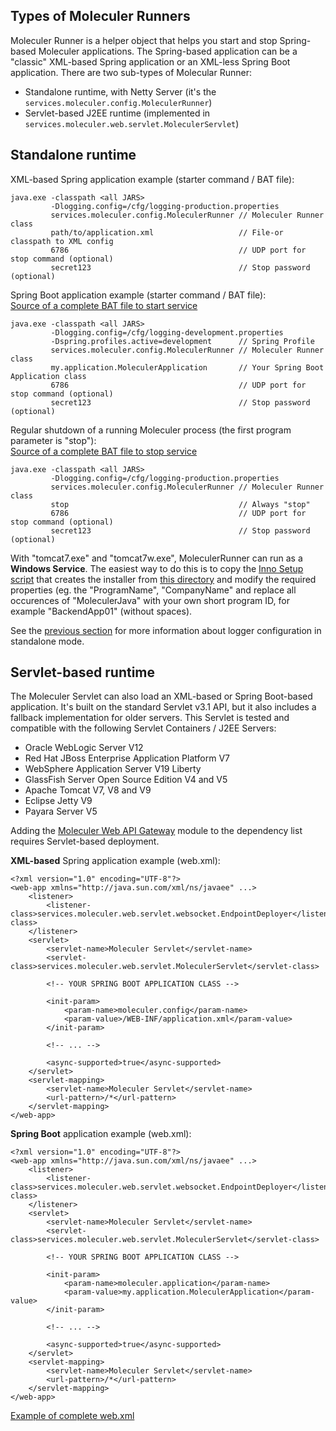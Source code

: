## Types of Moleculer Runners

Moleculer Runner is a helper object that helps you start and stop Spring-based Moleculer applications.
The Spring-based application can be a "classic" XML-based Spring application or an XML-less Spring Boot application.
There are two sub-types of Molecular Runner:

- Standalone runtime, with Netty Server (it's the `services.moleculer.config.MoleculerRunner`)
- Servlet-based J2EE runtime (implemented in `services.moleculer.web.servlet.MoleculerServlet`)

## Standalone runtime

XML-based Spring application example (starter command / BAT file):

```{4}
java.exe -classpath <all JARS>
         -Dlogging.config=/cfg/logging-production.properties
         services.moleculer.config.MoleculerRunner // Moleculer Runner class
         path/to/application.xml                   // File-or classpath to XML config
         6786                                      // UDP port for stop command (optional)
         secret123                                 // Stop password (optional)
```

Spring Boot application example (starter command / BAT file):  
[Source of a complete BAT file to start service](https://github.com/moleculer-java/moleculer-spring-boot-demo/blob/master/installer/bin/development-start.bat)

```{5}
java.exe -classpath <all JARS>
         -Dlogging.config=/cfg/logging-development.properties
         -Dspring.profiles.active=development      // Spring Profile
         services.moleculer.config.MoleculerRunner // Moleculer Runner class
         my.application.MoleculerApplication       // Your Spring Boot Application class
         6786                                      // UDP port for stop command (optional)
         secret123                                 // Stop password (optional)
```

Regular shutdown of a running Moleculer process (the first program parameter is "stop"):  
[Source of a complete BAT file to stop service](https://github.com/moleculer-java/moleculer-spring-boot-demo/blob/master/installer/bin/development-stop.bat)

```{4}
java.exe -classpath <all JARS>
         -Dlogging.config=/cfg/logging-production.properties
         services.moleculer.config.MoleculerRunner // Moleculer Runner class
         stop                                      // Always "stop"
         6786                                      // UDP port for stop command (optional)
         secret123                                 // Stop password (optional)
```

With "tomcat7.exe" and "tomcat7w.exe", MoleculerRunner can run as a **Windows Service**.
The easiest way to do this is to copy the
[Inno Setup script](https://github.com/moleculer-java/moleculer-spring-boot-demo/blob/master/installer/moleculer.config.iss)
that creates the installer from
[this directory](https://github.com/moleculer-java/moleculer-spring-boot-demo/tree/master/installer)
and modify the required properties (eg. the "ProgramName", "CompanyName" and replace all occurences of "MoleculerJava"
with your own short program ID, for example "BackendApp01" (without spaces).

See the
[previous section](logging.html#logging-in-standalone-runtime-mode)
for more information about logger configuration in standalone mode.

## Servlet-based runtime

The Moleculer Servlet can also load an XML-based or Spring Boot-based application.
It's built on the standard Servlet v3.1 API, but it also includes a fallback implementation for older servers.
This Servlet is tested and compatible with the following Servlet Containers / J2EE Servers:

- Oracle WebLogic Server V12
- Red Hat JBoss Enterprise Application Platform V7
- WebSphere Application Server V19 Liberty
- GlassFish Server Open Source Edition V4 and V5
- Apache Tomcat V7, V8 and V9
- Eclipse Jetty V9
- Payara Server V5

Adding the
[Moleculer Web API Gateway](moleculer-web.html#about-api-gateway)
module to the dependency list requires Servlet-based deployment.

**XML-based** Spring application example (web.xml):

```xml{13,14}
<?xml version="1.0" encoding="UTF-8"?>
<web-app xmlns="http://java.sun.com/xml/ns/javaee" ...>
    <listener>
        <listener-class>services.moleculer.web.servlet.websocket.EndpointDeployer</listener-class>
    </listener>
    <servlet>
        <servlet-name>Moleculer Servlet</servlet-name>
        <servlet-class>services.moleculer.web.servlet.MoleculerServlet</servlet-class>

        <!-- YOUR SPRING BOOT APPLICATION CLASS -->
        
        <init-param>
            <param-name>moleculer.config</param-name>
            <param-value>/WEB-INF/application.xml</param-value>
        </init-param>

        <!-- ... -->
                
        <async-supported>true</async-supported>        
    </servlet>
    <servlet-mapping>
        <servlet-name>Moleculer Servlet</servlet-name>
        <url-pattern>/*</url-pattern>
    </servlet-mapping>
</web-app>
```

**Spring Boot** application example (web.xml):

```xml{13,14}
<?xml version="1.0" encoding="UTF-8"?>
<web-app xmlns="http://java.sun.com/xml/ns/javaee" ...>
    <listener>
        <listener-class>services.moleculer.web.servlet.websocket.EndpointDeployer</listener-class>
    </listener>
    <servlet>
        <servlet-name>Moleculer Servlet</servlet-name>
        <servlet-class>services.moleculer.web.servlet.MoleculerServlet</servlet-class>

        <!-- YOUR SPRING BOOT APPLICATION CLASS -->
        
        <init-param>
            <param-name>moleculer.application</param-name>
            <param-value>my.application.MoleculerApplication</param-value>
        </init-param>

        <!-- ... -->
                
        <async-supported>true</async-supported>        
    </servlet>
    <servlet-mapping>
        <servlet-name>Moleculer Servlet</servlet-name>
        <url-pattern>/*</url-pattern>
    </servlet-mapping>
</web-app>
```

[Example of complete web.xml](https://github.com/moleculer-java/moleculer-spring-boot-demo/blob/master/src/main/webapp/WEB-INF/web.xml)